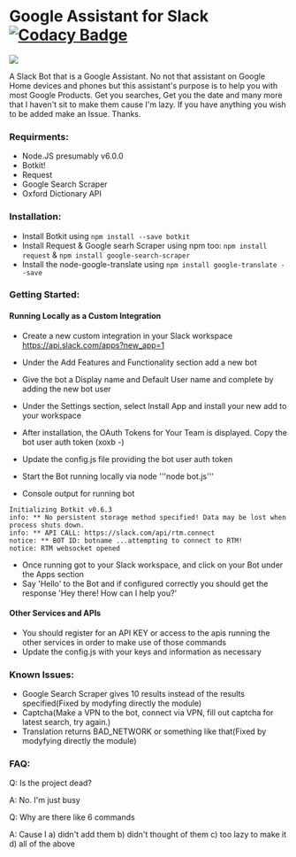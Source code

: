 
# Google Assistant for Slack [![Codacy Badge](https://api.codacy.com/project/badge/Grade/4476f9276d914b6fb3c27afc3d284aeb)](https://www.codacy.com/app/matej.plavevski-github/GoogleAssistantSlack?utm_source=github.com&amp;utm_medium=referral&amp;utm_content=MatejMecka/GoogleAssistantSlack&amp;utm_campaign=Badge_Grade)

![](http://i.imgur.com/vskvm93.png)

A Slack Bot that is a Google Assistant. No not that assistant on Google Home devices and phones but this assistant's purpose is to help you with most Google Products. Get you searches, Get you the date and many more that I haven't sit to make them cause I'm lazy. If you have anything you wish to be added make an Issue. Thanks.



### Requirments:

 - Node.JS presumably v6.0.0
 - Botkit!
 - Request
 - Google Search Scraper
 - Oxford Dictionary API

### Installation:


 - Install Botkit using `npm install --save botkit`
 - Install Request & Google searh Scraper using npm too:  `npm install request` & `npm install google-search-scraper`
 - Install the node-google-translate using `npm install google-translate --save`

### Getting Started:
#### Running Locally as a Custom Integration
 - Create a new custom integration in your Slack workspace
   https://api.slack.com/apps?new_app=1
 - Under the Add Features and Functionality section add a new bot
 - Give the bot a Display name and Default User name and complete by adding the new bot user
 - Under the Settings section, select Install App and install your new add to your workspace
 - After installation, the OAuth Tokens for Your Team is displayed.  Copy the bot user auth token (xoxb -)

 - Update the config.js file providing the bot user auth token
 - Start the Bot running locally via node
   '''node bot.js'''
 - Console output for running bot
  ```
  Initializing Botkit v0.6.3
  info: ** No persistent storage method specified! Data may be lost when process shuts down.
  info: ** API CALL: https://slack.com/api/rtm.connect
  notice: ** BOT ID: botname ...attempting to connect to RTM!
  notice: RTM websocket opened
 ```
 - Once running got to your Slack workspace, and click on your Bot under the Apps section
 - Say 'Hello' to the Bot and if configured correctly you should get the response 'Hey there! How can I help you?'

#### Other Services and APIs
  - You should register for an API KEY or access to the apis running the other services in order to make use of those commands
  - Update the config.js with your keys and information as necessary
  
### Known Issues:

 - Google Search Scraper gives 10 results instead of the results specified(Fixed by modyfing directly the module)
 - Captcha(Make a VPN to the bot, connect via VPN, fill out captcha for latest search, try again.)
 - Translation returns BAD_NETWORK or something like that(Fixed by modyfying directly the module)

### FAQ:

Q: Is the project dead?

A: No. I'm just busy

Q: Why are there like 6 commands

A: Cause I a) didn't add them b) didn't thought of them c) too lazy to make it d) all of the above
